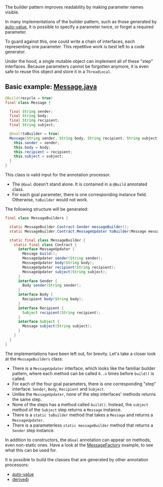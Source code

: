 The builder pattern improves readability by making parameter names visible.

In many implementations of the builder pattern, 
such as those generated by [auto-value](https://github.com/google/auto/tree/master/value),
it is possible to specify a parameter twice, or forget a required parameter.

To guard against this, one could write a chain of interfaces, each representing one parameter.
This repetitive work is best left to a code generator.

Under the hood, a single mutable object can implement all of these &quot;step&quot; interfaces. 
Because parameters cannot be forgotten anymore, it is even safe to reuse this object and store it in a `ThreadLocal`.

## Basic example: [Message.java](../master/examples/basic/src/main/java/net/zerobuilder/examples/basic/Message.java)

````java
@Build(recycle = true)
final class Message {

  final String sender;
  final String body;
  final String recipient;
  final String subject;

  @Goal(toBuilder = true)
  Message(String sender, String body, String recipient, String subject) {
    this.sender = sender;
    this.body = body;
    this.recipient = recipient;
    this.subject = subject;
  }
}

````

This class is valid input for the annotation processor.

* The `@Goal` doesn't stand alone. It is contained in a `@Build` annotated class.
* For each goal parameter, there is one corresponding instance field. Otherwise, `toBuilder` would not work.

The following structure will be generated:

````java
final class MessageBuilders {

  static MessageBuilder.Contract.Sender messageBuilder();
  static MessageBuilder.Contract.MessageUpdater toBuilder(Message message);

  static final class MessageBuilder {
    static final class Contract {
      interface MessageUpdater {
        Message build();
        MessageUpdater sender(String sender);
        MessageUpdater body(String body);
        MessageUpdater recipient(String recipient);
        MessageUpdater subject(String subject);
      }
      interface Sender {
        Body sender(String sender);
      }
      interface Body {
        Recipient body(String body);
      }
      interface Recipient {
        Subject recipient(String recipient);
      }
      interface Subject {
        Message subject(String subject);
      }
    }
  }
}
````

The implementations have been left out, for brevity. Let's take a closer look at the `MessageBuilders` class:

* There is a `MessageUpdater` interface, which looks like the familiar builder pattern, 
  where each method can be called `0..n` times before `build()` is called.
* For each of the four goal parameters, there is one corresponding "step" interface: `Sender`, `Body`, `Recipient` and `Subject`.
* Unlike the `MessageUpdater`, none of the step interfaces' methods returns the same step.
* None of the steps has a method called `build()`. Instead, the `subject` method of the `Subject` step returns a `Message` instance.
* There is a `static toBuilder` method that takes a `Message` and returns a `MessageUpdater`.
* There is a parameterless `static messageBuilder` method that returns a `Sender` step instance.

In addition to constructors, the `@Goal` annotation can appear on methods, even non-static ones. 
Have a look at the [MessageFactory](../master/examples/basic/src/main/java/net/zerobuilder/examples/basic/MessageFactory.java) example,
to see what this can be used for.

It is possible to build the classes that are generated by other annotation processors:

* [auto-value](../master/examples/autovalue/src/main/java/net/zerobuilder/examples/autovalue/Bob.java) 
* [derive4j](../master/examples/derive4j/src/main/java/net/zerobuilder/examples/derive4j/Request.java)
